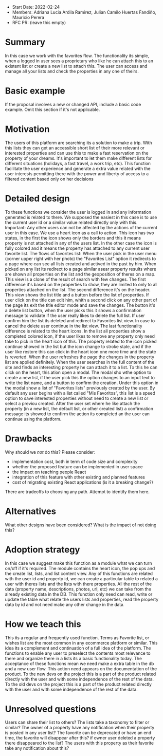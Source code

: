 - Start Date: 2022-02-24
- Members: Adriana Lucia Ardila Ramirez, Julian Camilo Huertas Fandiño, Mauricio Perera
- RFC PR: (leave this empty)

# Summary

In this case we work with the favorites flow. The functionality its simple, when a logged in user sees a proprietary who like he can attach this to an existent list or create a new list to attach this.
The user can access and manage all your lists and check the properties in any one of theirs.

# Basic example

If the proposal involves a new or changed API, include a basic code example.
Omit this section if it's not applicable.

# Motivation

The users of this platform are searching its a solution to make a trip. With this lists they can get an accessible short list of their more relevant or interested properties and can use this to make a fast reservation on the property of your dreams.
It's important to let them make different lists for different situations (holidays, a fast travel, a work trip, etc).
This function facilitate the user experience and generate a extra value related with the user interests permitting there with the power and liberty of access to a filtered content based only on her decisions

# Detailed design

To these functions we consider the user is logged in and any information generated is related to there. We supposed the easiest in this case is to use the current user id or a similar value related directly only with this.
Important: Any other users can not be affected by the actions of the current user in this case.
We use a heart icon as a call to action. This icon has two states, in the first the icon shows only the borders and this it means property is not attached in any of the users list. In the other case the icon is fully colored and it means the property has attached to any current user favorite list.
The flows of favorites list:
When the user pick in the user menu (corner upper right with her photo) the "Favorites List" option it redirects to a page where can see all lists created and actived in the past by him. When picked on any list its redirect to a page similar asear property results where are shown all properties on the list and the geoposition of theres on a map.
This view is a clone of the result of search with few changes. The first difference it's based on the properties to show, they are limited to only to all properties attached on the list. The second difference it's on the header. This view shows the list title and a button before the list of properties. If user click on the title can edit him, whith a second click on any other part of the page its exit the title editor mode and save the changes. The button it's a delete list button, when the user picks this it shows a confirmation message to validate if the user really likes to delete the full list. If user confirm him the list its deleted and redirect to Favorites list view. In case to cancel the delete user continue in the list view.
The last functionality difference is related to the heart icons. In the list all properties show a completed colored icon, if the user likes to remove any property only need take to pick in the heart icon of this. The property related to the icon picked continue showed in the list but the icon change to stroke state, and if the user like restore this can click in the heart icon one more time and the state is reverted. When the user refreshes the page the changes in the property list are applied definitely.
When the user searches in the full content of the site and finds an interesting property he can attach it to a list. To this he can click on the heart, this ation open a modal. The modal sho wthe option to create a new list, if the user pick this the option changes to an input text to write the list name, and a button to confirm the creation. Under this option in the modal show a list of "Favorites lists" previously created by the user. By default any user begins with a list called "Mis Favoritos”, this list is a speed option to save interested properties without need to create a new list or select a previou created.
After the user set where he like attach the property (in a new list, the default list, or other created list) a confirmation message its showed to confirm the action its completed an the user can continue using the platform.

# Drawbacks

Why should we _not_ do this? Please consider:

- implementation cost, both in term of code size and complexity
- whether the proposed feature can be implemented in user space
- the impact on teaching people React
- integration of this feature with other existing and planned features
- cost of migrating existing React applications (is it a breaking change?)

There are tradeoffs to choosing any path. Attempt to identify them here.

# Alternatives

What other designs have been considered? What is the impact of not doing this?

# Adoption strategy

In this case we suggest make this function as a module what we can turn on/off if it's required. The module contains the heart icon, the pop ups and the create list, lists, and list content view.
Any of this functions are related with the user id and property id, we can create a particular table to related a user with theres lists and the lists with there properties. All the rest of the data (property name, descriptions, photos, url, etc) we can take from the already existing data in the DB.
This function only need can read, write or update the table what relate the users lists and properties, read the property data by id and not need make any other change in the data.

# How we teach this

This its a regular and frequently used function. Terms as Favorite list, or wishes list are the most common in any ecommerce platform or similar.
This idea its a complement and continuation of a full idea of the platform. The functions to enable any user to preselect the contents most relevance to there and organize there in a lists its a basic functionality today.
The acceptance of these functions mean we need make a extra table in the db and a new user flow. This action need appears on the documentation of the product.
To the new devs on the project this is a part of the product related directly with the user and with some independence of the rest of the data.
To the old devs on the project this is a part of the product related directly with the user and with some independence of the rest of the data.

# Unresolved questions

Users can share their list to others?
The lists take a taxonomy to filter or similar?
The owner of a property have any notification when their property is posted in any user list?
The favorite can be deprecated or have an end time, the favorite will disappear after this?
if owner user deleted a property there disappeared to the list? The users with this property as their favorite take any notification about this?
